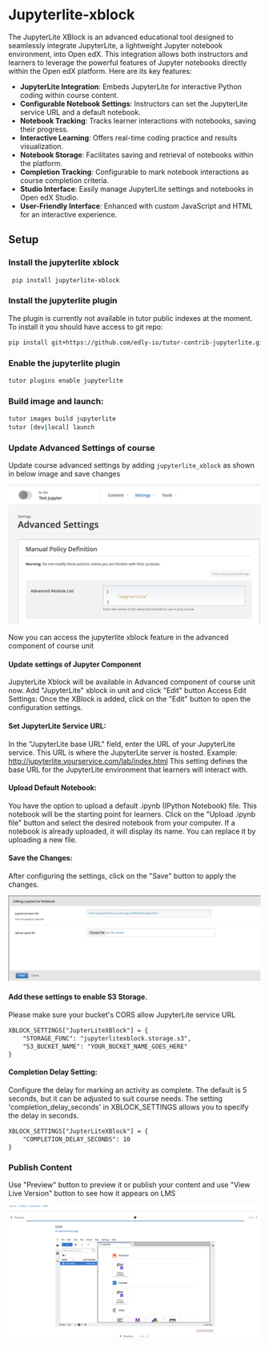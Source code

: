 # **Jupyterlite-xblock**
The JupyterLite XBlock is an advanced educational tool designed to seamlessly integrate JupyterLite, a lightweight Jupyter notebook environment, into Open edX. This integration allows both instructors and learners to leverage the powerful features of Jupyter notebooks directly within the Open edX platform. Here are its key features:
- **JupyterLite Integration**: Embeds JupyterLite for interactive Python coding within course content.
- **Configurable Notebook Settings**: Instructors can set the JupyterLite service URL and a default notebook.
- **Notebook Tracking**: Tracks learner interactions with notebooks, saving their progress.
- **Interactive Learning**: Offers real-time coding practice and results visualization.
- **Notebook Storage**: Facilitates saving and retrieval of notebooks within the platform.
- **Completion Tracking**: Configurable to mark notebook interactions as course completion criteria.
- **Studio Interface**: Easily manage JupyterLite settings and notebooks in Open edX Studio.
- **User-Friendly Interface**: Enhanced with custom JavaScript and HTML for an interactive experience.


## **Setup**
### **Install the jupyterlite xblock**
```bash
 pip install jupyterlite-xblock
```
### **Install the jupyterlite plugin**
The plugin is currently not available in tutor public indexes at the moment. To install it you should have access to git repo:
```bash
pip install git+https://github.com/edly-io/tutor-contrib-jupyterlite.git
```
### **Enable the jupyterlite plugin**
```bash
tutor plugins enable jupyterlite
```
### **Build image and launch:**
```bash
tutor images build jupyterlite
tutor [dev|local] launch
```

### **Update Advanced Settings of course**
Update course advanced settings by adding `jupyterlite_xblock` as shown in below image and save changes 

![Update settings image](https://github.com/edly-io/jupyterlite-xblock/blob/master/docs/images/update-settings.png?raw=True)

Now you can access the jupyterlite xblock feature in the advanced component of course unit


#### **Update settings of Jupyter Component**

JupyterLite Xblock will be available in Advanced component of course unit now. Add "JupyterLite" xblock in unit and click "Edit" button
Access Edit Settings: Once the XBlock is added, click on the "Edit" button to open the configuration settings.

#### **Set JupyterLite Service URL:**
In the "JupyterLite base URL" field, enter the URL of your JupyterLite service. This URL is where the JupyterLite server is hosted.
Example: http://jupyterlite.yourservice.com/lab/index.html
This setting defines the base URL for the JupyterLite environment that learners will interact with.

#### **Upload Default Notebook:**
You have the option to upload a default .ipynb (IPython Notebook) file. This notebook will be the starting point for learners.
Click on the "Upload .ipynb file" button and select the desired notebook from your computer.
If a notebook is already uploaded, it will display its name. You can replace it by uploading a new file.

#### **Save the Changes:**
 After configuring the settings, click on the "Save" button to apply the changes.


![Configure Jupyter Lite XBlock Image](https://github.com/edly-io/jupyterlite-xblock/blob/master/docs/images/upload-jupyter-notebook.png?raw=True)

#### **Add these settings to enable S3 Storage.**
Please make sure your bucket's CORS allow JupyterLite service URL

    XBLOCK_SETTINGS["JupterLiteXBlock"] = {
        "STORAGE_FUNC": "jupyterlitexblock.storage.s3",
        "S3_BUCKET_NAME": "YOUR_BUCKET_NAME_GOES_HERE"
    }

#### Completion Delay Setting: 
Configure the delay for marking an activity as complete. The default is 5 seconds, but it can be adjusted to suit course needs. The setting 'completion_delay_seconds' in XBLOCK_SETTINGS allows you to specify the delay in seconds.

    XBLOCK_SETTINGS["JupterLiteXBlock"] = {
        "COMPLETION_DELAY_SECONDS": 10
    }

### **Publish Content**

Use "Preview" button to preview it or publish your content and use "View Live Version" button to see how it appears on LMS

![View Jupyter Lite XBlock Image](https://github.com/edly-io/jupyterlite-xblock/blob/master/docs/images/preview.png?raw=True)
